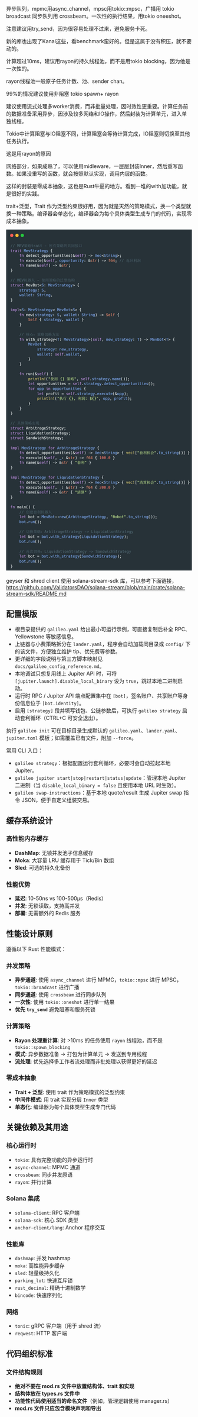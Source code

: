异步队列，mpmc用async_channel，mpsc用tokio::mpsc，广播用 tokio broadcast
同步队列用 crossbeam。一次性的执行结果，用tokio oneeshot。

注意建议用try_send，因为很容易处理不过来，避免服务卡死。

新的库也出现了Kanal这些，看benchmark蛮好的。但是这属于没有积压，就不要动的。


计算超过10ms，建议用rayon的持久线程池，而不是用tokio blocking，因为他是一次性的。

rayon线程池一般原子任务计数、池、sender chan。

99%的情况建议使用非阻塞 tokio spawn+ rayon


建议使用流式处理多worker消费，而非批量处理，因时效性更重要。计算任务前的数据准备采用异步，因涉及较多网络和IO操作，然后封装为计算单元，进入单独线程。

Tokio中计算阻塞与IO阻塞不同，计算阻塞会等待计算完成，IO阻塞则切换至其他任务执行。

这是用rayon的原因


网络部分，如果成熟了，可以使用midleware，一层层封装Inner，然后重写函数。如果没重写的函数，就会按照默认实现，调用内层的函数。

这样的封装是零成本抽象，这也是Rust牛逼的地方。看到一堆的with加功能，就是很好的实践。


trait+泛型，Trait 作为泛型约束很好用，因为就是天然的策略模式，换一个类型就换一种策略。编译器会单态化，编译器会为每个具体类型生成专门的代码，实现零成本抽象。


![](imgs/trait.jpg)


geyser 和 shred client 使用  solana-stream-sdk 库，可以参考下面链接，
https://github.com/ValidatorsDAO/solana-stream/blob/main/crate/solana-stream-sdk/README.md



## 配置模版
- 根目录提供的 `galileo.yaml` 给出最小可运行示例，可直接复制后补全 RPC、Yellowstone 等敏感信息。
- 上链器与小费策略拆分在 `lander.yaml`，程序会自动加载同目录或 `config/` 下的该文件，方便独立维护 tip、优先费等参数。
- 更详细的字段说明与第三方脚本映射见 `docs/galileo_config_reference.md`。
- 本地调试只想复用线上 Jupiter API 时，可将 `[jupiter.launch].disable_local_binary` 设为 `true`，跳过本地二进制启动。
- 运行时 RPC / Jupiter API 端点配置集中在 `[bot]`，签名账户、共享账户等身份信息位于 `[bot.identity]`。
- 启用 `[strategy]` 段并填写钱包、公链参数后，可执行 `galileo strategy` 启动套利循环（CTRL+C 可安全退出）。

执行 `galileo init` 可在目标目录生成默认的 `galileo.yaml`、`lander.yaml`、`jupiter.toml` 模板；如需覆盖已有文件，附加 `--force`。

常用 CLI 入口：
- `galileo strategy`：根据配置运行套利循环，必要时会自动拉起本地 Jupiter。
- `galileo jupiter start|stop|restart|status|update`：管理本地 Jupiter 二进制（当 `disable_local_binary = false` 且使用本地 URL 时生效）。
- `galileo swap-instructions`：基于本地 quote/result 生成 Jupiter swap 指令 JSON，便于自定义组装交易。


## 缓存系统设计

### 高性能内存缓存

- **DashMap**: 无锁并发池子信息缓存
- **Moka**: 大容量 LRU 缓存用于 Tick/Bin 数组
- **Sled**: 可选的持久化备份

### 性能优势
- **延迟**: 10-50ns vs 100-500μs（Redis）
- **并发**: 无锁读取，支持高并发
- **部署**: 无需额外的 Redis 服务


## 性能设计原则

遵循以下 Rust 性能模式：

### 并发策略
- **异步通道**: 使用 `async_channel` 进行 MPMC，`tokio::mpsc` 进行 MPSC，`tokio::broadcast` 进行广播
- **同步通道**: 使用 `crossbeam` 进行同步队列
- **一次性**: 使用 `tokio::oneshot` 进行单一结果
- **优先 `try_send`** 避免阻塞和服务死锁

### 计算策略
- **Rayon 处理重计算**: 对 >10ms 的任务使用 `rayon` 线程池，而不是 `tokio::spawn_blocking`
- **模式**: 异步数据准备 → 打包为计算单元 → 发送到专用线程
- **流处理**: 优先选择多工作者流处理而非批处理以获得更好的延迟

### 零成本抽象
- **Trait + 泛型**: 使用 trait 作为策略模式的泛型约束
- **中间件模式**: 用 trait 实现分层 `Inner` 类型
- **单态化**: 编译器为每个具体类型生成专门代码

## 关键依赖及其用途

### 核心运行时
- `tokio`: 具有完整功能的异步运行时
- `async-channel`: MPMC 通道
- `crossbeam`: 同步并发原语
- `rayon`: 并行计算

### Solana 集成
- `solana-client`: RPC 客户端
- `solana-sdk`: 核心 SDK 类型
- `anchor-client/lang`: Anchor 程序交互

### 性能库
- `dashmap`: 并发 hashmap
- `moka`: 高性能异步缓存
- `sled`: 轻量级持久化
- `parking_lot`: 快速互斥锁
- `rust_decimal`: 精确十进制数学
- `bincode`: 快速序列化

### 网络
- `tonic`: gRPC 客户端（用于 shred 流）
- `reqwest`: HTTP 客户端

## 代码组织标准

### 文件结构规则
- **绝对不要在 mod.rs 文件中放置结构体、trait 和实现**
- **结构体放在 types.rs 文件中**
- **功能性代码使用适当的命名文件**（例如，管理逻辑使用 manager.rs）
- **mod.rs 文件只应包含模块声明和导出**
